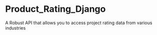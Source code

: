 # Product_Rating_Django
A Robust API that allows you to access project rating data from various industries

